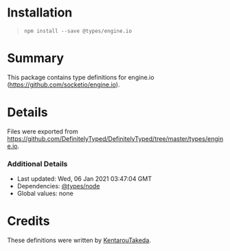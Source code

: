 # Installation
> `npm install --save @types/engine.io`

# Summary
This package contains type definitions for engine.io (https://github.com/socketio/engine.io).

# Details
Files were exported from https://github.com/DefinitelyTyped/DefinitelyTyped/tree/master/types/engine.io.

### Additional Details
 * Last updated: Wed, 06 Jan 2021 03:47:04 GMT
 * Dependencies: [@types/node](https://npmjs.com/package/@types/node)
 * Global values: none

# Credits
These definitions were written by [KentarouTakeda](https://github.com/KentarouTakeda).
